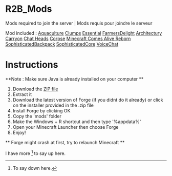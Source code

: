 # R2B_Mods
Mods required to join the server | Mods requis pour joindre le serveur 


Mod included : 
[Aquaculture](https://www.curseforge.com/minecraft/mc-mods/aquaculture)
[Clumps](https://www.curseforge.com/minecraft/mc-mods/aquaculture)
[Essential](https://www.curseforge.com/minecraft/mc-mods/aquaculture)
[FarmersDelight](https://www.curseforge.com/minecraft/mc-mods/aquaculture)
[Architectury](https://www.curseforge.com/minecraft/mc-mods/aquaculture)
[Carryon](https://www.curseforge.com/minecraft/mc-mods/aquaculture)
[Chat Heads](https://www.curseforge.com/minecraft/mc-mods/aquaculture)
[Corpse](https://www.curseforge.com/minecraft/mc-mods/aquaculture)
[Minecraft Comes Alive Reborn](https://www.curseforge.com/minecraft/mc-mods/aquaculture)
[SophisticatedBackpack](https://www.curseforge.com/minecraft/mc-mods/aquaculture)
[SophisticatedCore](https://www.curseforge.com/minecraft/mc-mods/aquaculture)
[VoiceChat](https://www.curseforge.com/minecraft/mc-mods/aquaculture)


# Instructions  

**Note : Make sure Java is already installed on your computer **

1. Download the [ZIP file](https://github.com/bossmosk/R2B_Mods/archive/refs/heads/main.zip)
2. Extract it
3. Download the latest version of Forge (if you didnt do it already) or click on the installer provided in the .zip file
4. Install Forge by clicking OK
5. Copy the 'mods' folder 
6. Make the Windows + R shortcut and then type '%appdata%'
7. Open your Minecraft Launcher then choose Forge
8. Enjoy!

** Forge might crash at first, try to relaunch Minecraft **

I have more [^1] to say up here.
[^1]: To say down here.
